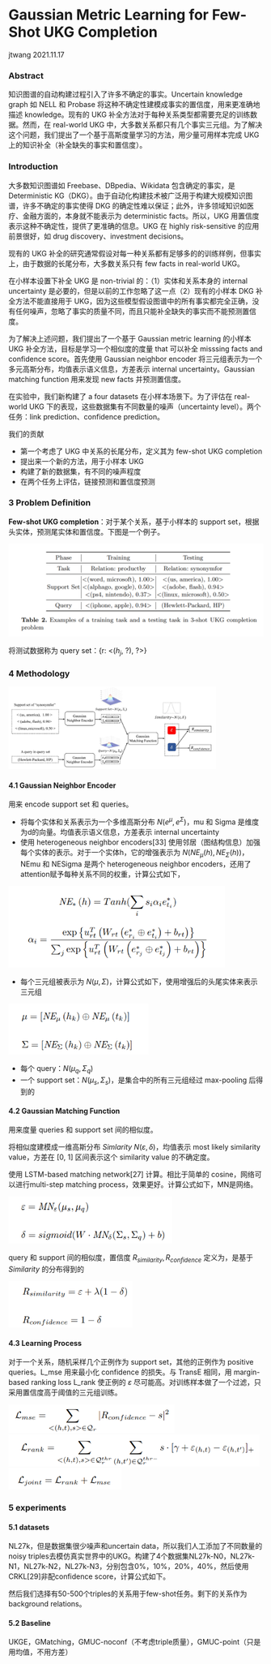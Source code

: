 # Gaussian Metric Learning for Few-Shot UKG Completion

jtwang	2021.11.17

### Abstract

知识图谱的自动构建过程引入了许多不确定的事实。Uncertain knowledge graph 如 NELL 和 Probase 将这种不确定性建模成事实的置信度，用来更准确地描述 knowledge。现有的 UKG 补全方法对于每种关系类型都需要充足的训练数据。然而，在 real-world UKG 中，大多数关系都只有几个事实三元组。为了解决这个问题，我们提出了一个基于高斯度量学习的方法，用少量可用样本完成 UKG 上的知识补全（补全缺失的事实和置信度）。

### Introduction

大多数知识图谱如 Freebase、DBpedia、Wikidata 包含确定的事实，是 Deterministic KG（DKG）。由于自动化构建技术被广泛用于构建大规模知识图谱，许多不确定的事实使得 DKG 的确定性难以保证；此外，许多领域知识如医疗、金融方面的，本身就不能表示为 deterministic facts。所以，UKG 用置信度表示这种不确定性，提供了更准确的信息。UKG 在 highly risk-sensitive 的应用前景很好，如 drug discovery、investment decisions。

现有的 UKG 补全的研究通常假设对每一种关系都有足够多的的训练样例，但事实上，由于数据的长尾分布，大多数关系只有 few facts in real-world UKG。

在小样本设置下补全 UKG 是 non-trivial 的：（1）实体和关系本身的 internal uncertainty 是必要的，但是以前的工作忽略了这一点（2）现有的小样本 DKG 补全方法不能直接用于 UKG，因为这些模型假设图谱中的所有事实都完全正确，没有任何噪声，忽略了事实的质量不同，而且只能补全缺失的事实而不能预测置信度。

为了解决上述问题，我们提出了一个基于 Gaussian metric learning 的小样本 UKG 补全方法，目标是学习一个相似度的度量 that 可以补全 misssing  facts and  confidence score。首先使用 Gaussian neighbor encoder 将三元组表示为一个多元高斯分布，均值表示语义信息，方差表示 internal uncertainty。Gaussian matching function 用来发现 new facts 并预测置信度。

在实验中，我们新构建了 a four datasets 在小样本场景下。为了评估在 real-world UKG 下的表现，这些数据集有不同数量的噪声（uncertainty level）。两个任务：link prediction、confidence prediction。

我们的贡献

- 第一个考虑了 UKG 中关系的长尾分布，定义其为 few-shot UKG completion
- 提出来一个新的方法，用于小样本 UKG
- 构建了新的数据集，有不同的噪声程度
- 在两个任务上评估，链接预测和置信度预测

### 3  Problem Definition

**Few-shot UKG completion**：对于某个关系，基于小样本的 support set，根据头实体，预测尾实体和置信度。下图是一个例子。

<img src=".\fig\GMUC\1.png" style="zoom:50%;" />

将测试数据称为 query set：{r: <($h_j$, ?), ?>}

### 4  Methodology

<img src=".\fig\GMUC\2.png" style="zoom:40%;" />

#### 4.1  Gaussian Neighbor Encoder

用来 encode support set 和 queries。

- 将每个实体和关系表示为一个多维高斯分布 $N(e^\mu, e^\Sigma)$，mu 和 Sigma 是维度为d的向量。均值表示语义信息，方差表示 internal uncertainty
- 使用 heterogeneous neighbor encoders[33] 使用邻居（图结构信息）加强每个实体的表示。对于一个实体h，它的增强表示为 $N(NE_\mu(h),NE_\Sigma(h))$，NEmu 和 NESigma 是两个 heterogeneous neighbor encoders，还用了attention赋予每种关系不同的权重，计算公式如下，

<img src=".\fig\GMUC\3.png" style="zoom:70%;" />

- 每个三元组被表示为 $N(\mu,\Sigma)$，计算公式如下，使用增强后的头尾实体来表示三元组

<img src=".\fig\GMUC\4.png" style="zoom:70%;" />

- 每个 query：$N(\mu_q,\Sigma_q)$
- 一个 support set：$N(\mu_s,\Sigma_s)$，是集合中的所有三元组经过 max-pooling 后得到的

#### 4.2  Gaussian Matching Function

用来度量 queries 和 support set 间的相似度。

将相似度建模成一维高斯分布 $Simlarity~N(\varepsilon ,\delta )$，均值表示 most likely similarity value，方差在 [0, 1] 区间表示这个 similarity value 的不确定度。

使用 LSTM-based matching network[27] 计算。相比于简单的 cosine，网络可以进行multi-step matching process，效果更好。计算公式如下，MN是网络。

<img src=".\fig\GMUC\5.png" style="zoom:70%;" />

query 和 support 间的相似度，置信度 $R_{similarity},R_{confidence}$ 定义为，是基于 $Similarity$ 的分布得到的

<img src=".\fig\GMUC\6.png" style="zoom:70%;" />

#### 4.3  Learning Process

对于一个关系，随机采样几个正例作为 support set，其他的正例作为 positive queries。L_mse 用来最小化 confidence 的损失。与 TransE 相同，用 margin-based ranking loss L_rank 使正例的 $\varepsilon$ 尽可能高。对训练样本做了一个过滤，只采用置信度高于阈值的三元组训练。

<img src=".\fig\GMUC\7.png" style="zoom:70%;" />

<img src=".\fig\GMUC\8.png" style="zoom:70%;" />

<img src=".\fig\GMUC\9.png" style="zoom:70%;" />

### 5 experiments

#### 5.1 datasets

NL27k，但是数据集很少噪声和uncertain data，所以我们人工添加了不同数量的noisy triples去模仿真实世界中的UKG。构建了4个数据集NL27k-N0，NL27k-N1，NL27k-N2，NL27k-N3，分别包含0%，10%，20%，40%，然后使用CRKL[29]非配confidence score，计算公式如下。

然后我们选择有50-500个triples的关系用于few-shot任务。剩下的关系作为background relations。

#### 5.2 Baseline

UKGE，GMatching，GMUC-noconf（不考虑triple质量），GMUC-point（只是用均值，不用方差）

